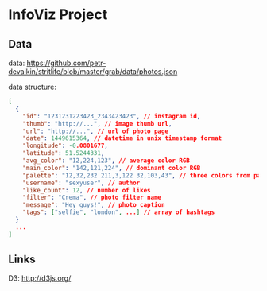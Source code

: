 # InfoViz Project
## Data
data: https://github.com/petr-devaikin/stritlife/blob/master/grab/data/photos.json

data structure:
```json
[
  {
    "id": "1231231223423_2343423423", // instagram id,
    "thumb": "http://...", // image thumb url,
    "url": "http://...", // url of photo page
    "date": 1449615364, // datetime in unix timestamp format
    "longitude": -0.0801677,
    "latitude": 51.5244331,
    "avg_color": "12,224,123", // average color RGB
    "main_color": "142,121,224", // dominant color RGB
    "palette": "12,32,232 211,3,122 32,103,43", // three colors from palette
    "username": "sexyuser", // author
    "like_count": 12, // number of likes
    "filter": "Crema", // photo filter name
    "message": "Hey guys!", // photo caption
    "tags": ["selfie", "london", ...] // array of hashtags
  }
  ...
]
```

## Links

D3: http://d3js.org/
